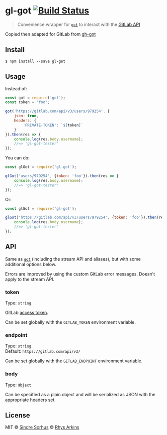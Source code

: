 # gl-got [![Build Status](https://travis-ci.org/singapore/gl-got.svg?branch=master)](https://travis-ci.org/singapore/gl-got)

> Convenience wrapper for [`got`](https://github.com/sindresorhus/got) to interact with the [GitLab API](https://docs.gitlab.com/ee/api/README.html)

Copied then adapted for GitLab from [gh-got](https://github.com/sindresorhus/gh-got)

## Install

```
$ npm install --save gl-got
```


## Usage

Instead of:

```js
const got = require('got');
const token = 'foo';

got('https://gitlab.com/api/v3/users/979254', {
	json: true,
	headers: {
		'PRIVATE-TOKEN': `${token}`
	}
}).then(res => {
	console.log(res.body.username);
	//=> 'gl-got-tester'
});
```

You can do:

```js
const glGot = require('gl-got');

glGot('users/979254', {token: 'foo'}).then(res => {
	console.log(res.body.username);
	//=> 'gl-got-tester'
});
```

Or:

```js
const glGot = require('gl-got');

glGot('https://gitlab.com/api/v3/users/979254', {token: 'foo'}).then(res => {
	console.log(res.body.username);
	//=> 'gl-got-tester'
});
```


## API

Same as [`got`](https://github.com/sindresorhus/got) (including the stream API and aliases), but with some additional options below.

Errors are improved by using the custom GitLab error messages. Doesn't apply to the stream API.

### token

Type: `string`

GitLab [access token](https://docs.gitlab.com/ee/api/README.html#personal-access-tokens).

Can be set globally with the `GITLAB_TOKEN` environment variable.

### endpoint

Type: `string`<br>
Default: `https://gitlab.com/api/v3/`

Can be set globally with the `GITLAB_ENDPOINT` environment variable.

### body

Type: `Object`

Can be specified as a plain object and will be serialized as JSON with the appropriate headers set.


## License

MIT
© [Sindre Sorhus](https://sindresorhus.com)
© [Rhys Arkins](http://rhys.arkins.net)
